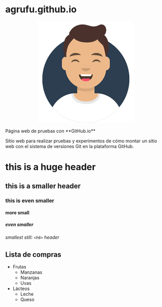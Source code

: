 # agrufu.github.io
<p align="center"><img width="300" src="assets/img/avataaars.svg"></p>
Página web de pruebas con **GitHub.io**

Sitio web para realizar pruebas y experimentos de cómo montar un sitio web con el sistema de versiones Git en la plataforma GitHub.

# this is a huge header #
## this is a smaller header ##
### this is even smaller ###
#### more small ####
##### even smaller #####
###### smallest still: `<h6>` header

Lista de compras
---------------
* Frutas
  * Manzanas
  * Naranjas
  * Uvas
* Lácteos
  * Leche
  * Queso

